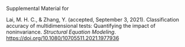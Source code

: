 Supplemental Material for

Lai, M. H. C., & Zhang, Y. (accepted, September 3, 2021). Classification accuracy of multidimensional tests: Quantifying the impact of noninvariance. *Structural Equation Modeling*. https://doi.org/10.1080/10705511.2021.1977936

